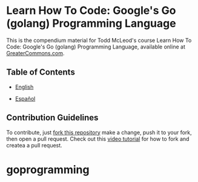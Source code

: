 # Learn How To Code: Google's Go (golang) Programming Language

This is the compendium material for Todd McLeod's course Learn How To Code: Google's Go (golang) Programming Language, available online at [GreaterCommons.com](https://greatercommons.com/).  
  
## Table of Contents

  * [English](TOC_EN.md)

  * [Español](TOC_ES.md)

## Contribution Guidelines  
  
To contribute, just [fork this repository](https://github.com/GoesToEleven/go-programming#fork-destination-box) make a change, push it to your fork, then open a pull request. Check out this [video tutorial](https://www.youtube.com/watch?v=iYIWwob0wKg) for how to fork and createa a pull request.  
  
# goprogramming
